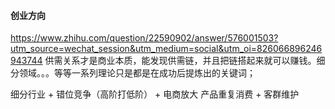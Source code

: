 #### 创业方向
https://www.zhihu.com/question/22590902/answer/576001503?utm_source=wechat_session&utm_medium=social&utm_oi=826066896246943744
供需关系才是商业本质，能发现供需链，并且把链搭起来就可以赚钱。细分领域。。。等等一系列理论只是都是在成功后提炼出的关键词；

细分行业 + 错位竞争（高阶打低阶） + 电商放大
产品重复消费 + 客群维护